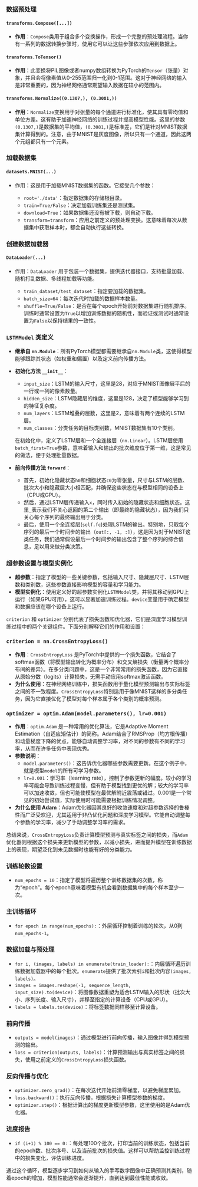 ### 数据预处理

#### `transforms.Compose([...])`

- **作用**：`Compose`类用于组合多个变换操作，形成一个完整的预处理流程。当你有一系列的数据转换步骤时，使用它可以让这些步骤依次应用到数据上。

#### `transforms.ToTensor()`

- **作用**：此变换将PIL图像或者numpy数组转换为PyTorch的`Tensor`（张量）对象，并且会将像素值从0-255范围归一化到0-1范围。这对于神经网络的输入是非常重要的，因为神经网络通常期望输入数据在较小的范围内。

#### `transforms.Normalize((0.1307,), (0.3081,))`

- **作用**：`Normalize`变换用于对张量的每个通道进行标准化，使其具有零均值和单位方差。这有助于加速神经网络的训练过程并提高模型性能。这里的参数`(0.1307,)`是数据集的平均值，`(0.3081,)`是标准差，它们是针对MNIST数据集计算得到的。注意，由于MNIST是灰度图像，所以只有一个通道，因此这两个元组都只有一个元素。

### 加载数据集

#### `datasets.MNIST(...)`

- 作用：这是用于加载MNIST数据集的函数。它接受几个参数：

  - `root='./data'`：指定数据集的存储根目录。
  - `train=True/False`：决定加载训练集还是测试集。
  - `download=True`：如果数据集还没有被下载，则自动下载。
  - `transform=transform`：应用之前定义的预处理变换。这意味着每次从数据集中获取样本时，都会自动执行这些转换。

### 创建数据加载器

#### `DataLoader(...)`

- 作用：`DataLoader`
  用于包装一个数据集，提供迭代器接口，支持批量加载、随机打乱数据、多线程加载等功能。

  - `train_dataset/test_dataset`：指定要加载的数据集。
  - `batch_size=64`：每次迭代时加载的数据样本数量。
  - `shuffle=True/False`：是否在每个epoch开始前对数据集进行随机排序。训练时通常设置为`True`以增加训练数据的随机性，而验证或测试时通常设置为`False`以保持结果的一致性。

### `LSTMModel` 类定义

- **继承自 `nn.Module`**：所有PyTorch模型都需要继承自`nn.Module`类，这使得模型能够跟踪其状态（如权重和偏置）以及定义前向传播方法。

- **初始化方法 `__init__`**：

  - `input_size`：LSTM的输入尺寸，这里是28，对应于MNIST图像展平后的一行或一列的像素数量。
  - `hidden_size`：LSTM隐藏层的维度，这里是128，决定了模型能够学习到的特征复杂度。
  - `num_layers`：LSTM堆叠的层数，这里是2，意味着有两个连续的LSTM层。
  - `num_classes`：分类任务的目标类别数，MNIST数据集有10个类别。

  在初始化中，定义了LSTM层和一个全连接层（`nn.Linear`）。LSTM层使用`batch_first=True`参数，意味着输入和输出的批次维度位于第一维，这是常见的做法，便于处理批量数据。

- **前向传播方法 `forward`**：

  - 首先，初始化隐藏状态`h0`和细胞状态`c0`为零张量，尺寸与LSTM的层数、批次大小和隐藏层大小相匹配，并确保这些状态在与模型相同的设备上（CPU或GPU）。
  - 然后，通过LSTM层传递输入`x`，同时传入初始的隐藏状态和细胞状态。这里`_`表示我们不关心返回的第二个输出（即最终的隐藏状态），因为我们只关心每个序列的最终输出用于分类。
  - 最后，使用一个全连接层(`self.fc`)处理LSTM的输出。特别地，只取每个序列的最后一个时间步的输出（`out[:, -1, :]`），这是因为对于MNIST这类任务，我们通常假设最后一个时间步的输出包含了整个序列的综合信息，足以用来做分类决策。

### 超参数设置与模型实例化

- **超参数**：指定了模型的一些关键参数，包括输入尺寸、隐藏层尺寸、LSTM层数和类别数，这些参数直接影响模型的容量和学习能力。
- **模型实例化**：使用定义好的超参数实例化`LSTMModel`类，并将其移动到GPU上运行（如果GPU可用），这可以显著加速训练过程。`device`变量用于确定模型和数据应该在哪个设备上运行。

`criterion` 和 `optimizer` 分别代表了损失函数和优化器，它们是深度学习模型训练过程中的两个关键组件。下面分别解释它们的作用和设置：

### `criterion = nn.CrossEntropyLoss()`

- **作用**：`CrossEntropyLoss` 是PyTorch中提供的一个损失函数，它结合了softmax函数（将模型输出转化为概率分布）和交叉熵损失（衡量两个概率分布间的差异）。在多分类问题中，这是一个非常常用的损失函数，因为它直接从原始分数（logits）计算损失，无需手动应用softmax激活函数。
- **为什么使用**：在神经网络训练中，损失函数用于量化模型预测输出与实际标签之间的不一致程度。`CrossEntropyLoss`特别适用于像MNIST这样的多分类任务，因为它直接优化了模型对每个样本属于各个类别的概率预测。

### `optimizer = optim.Adam(model.parameters(), lr=0.001)`

- **作用**：`optim.Adam` 是一种常用的优化算法，它是Adaptive Moment Estimation（自适应矩估计）的简称。Adam结合了RMSProp（均方根传播）和动量梯度下降的优点，能够自动调整学习率，对不同的参数有不同的学习率，从而在许多任务中表现优秀。
- **参数说明**：
  - `model.parameters()`：这告诉优化器哪些参数需要更新。在这个例子中，就是模型`model`的所有可学习参数。
  - `lr=0.001`：学习率（learning rate），控制了参数更新的幅度。较小的学习率可能会导致训练过程变慢，但有助于模型找到更优的解；较大的学习率可以加速收敛，但也可能使模型在最优解附近震荡或错过。0.001是一个常见的初始尝试值，实际使用时可能需要根据训练情况调整。
- **为什么使用 Adam**：Adam优化器因其良好的收敛速度和对超参数选择的鲁棒性而广泛受欢迎，尤其适用于非凸优化问题和深度学习模型。它能自动调整每个参数的学习率，减少了手动调整学习率的需求。

总结来说，`CrossEntropyLoss`负责计算模型预测与真实标签之间的损失，而`Adam`优化器则根据这个损失来更新模型的参数，以减小损失，进而提升模型在训练数据上的表现，期望泛化到未见数据时也能有好的分类能力。

### 训练轮数设置

- `num_epochs = 10`：指定了模型将遍历整个训练数据集的次数，称为“epoch”。每个epoch意味着模型有机会看到数据集中的每个样本至少一次。

### 主训练循环

- `for epoch in range(num_epochs):`：外层循环控制着训练的轮次，从0到`num_epochs-1`。

### 数据加载与预处理

- `for i, (images, labels) in enumerate(train_loader):`：内层循环遍历训练数据加载器中的每个批次。`enumerate`提供了批次索引`i`和批次内容`(images, labels)`。
- `images = images.reshape(-1, sequence_length, input_size).to(device)`：将图像数据重塑为适合LSTM输入的形状（批次大小、序列长度、输入尺寸），并移至指定的计算设备（CPU或GPU）。
- `labels = labels.to(device)`：将标签数据同样移至计算设备。

### 前向传播

- `outputs = model(images)`：通过模型进行前向传播，输入图像并得到模型预测的输出。
- `loss = criterion(outputs, labels)`：计算预测输出与真实标签之间的损失，使用之前定义的`CrossEntropyLoss`损失函数。

### 反向传播与优化

- `optimizer.zero_grad()`：在每次迭代开始前清零梯度，以避免梯度累加。
- `loss.backward()`：执行反向传播，根据损失计算模型参数的梯度。
- `optimizer.step()`：根据计算出的梯度更新模型参数，这里使用的是Adam优化器。

### 进度报告

- `if (i+1) % 100 == 0:`：每处理100个批次，打印当前的训练状态，包括当前的epoch数、批次序号、以及当前批次的损失值。这样可以帮助监控训练过程中的损失变化，评估训练进度。

通过这个循环，模型逐步学习到如何从输入的手写数字图像中正确预测其类别，随着epoch的增加，模型性能通常会逐渐提升，直到达到最佳性能或收敛。